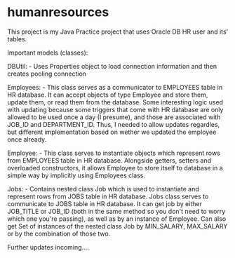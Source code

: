 # humanresources

This project is my Java Practice project that uses Oracle DB HR user and its' tables. 

Important models (classes):

  DBUtil:
    - Uses Properties object to load connection information and then creates pooling connection
    
  Employees:
    - This class serves as a communicator to EMPLOYEES table in HR database. It can accept objects of type Employee and store them, 
      update them, or read them from the database. Some interesting logic used with updating because some triggers that come with
      HR database are only allowed to be used once a day (I presume), and those are associated with JOB_ID and DEPARTMENT_ID. Thus,
      I needed to allow updates regardles, but different implementation based on wether we updated the employee once already.
     
  Employee:
    - This class serves to instantiate objects which represent rows from EMPLOYEES table in HR database. Alongside getters, setters and 
    overloaded constructors, it allows Employee to store itself to database in a simple way by implicitly using Employees class.
    
  Jobs:
     - Contains nested class Job which is used to instantiate and represent rows from JOBS table in HR database.
     Jobs class serves to communicate to JOBS table in HR database. It can get job by either JOB_TITLE or JOB_ID (both in the same method
     so you don't need to worry which one you're passing), as well as by an instance of Employee. Can also get Set of instances of the nested
     class Job by MIN_SALARY, MAX_SALARY or by the combination of those two.
    
Further updates incoming....
